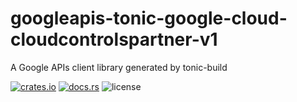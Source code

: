 # googleapis-tonic-google-cloud-cloudcontrolspartner-v1

A Google APIs client library generated by tonic-build

[![crates.io](https://img.shields.io/crates/v/googleapis-tonic-google-cloud-cloudcontrolspartner-v1)](https://crates.io/crates/googleapis-tonic-google-cloud-cloudcontrolspartner-v1)
[![docs.rs](https://img.shields.io/docsrs/googleapis-tonic-google-cloud-cloudcontrolspartner-v1)](https://docs.rs/googleapis-tonic-google-cloud-cloudcontrolspartner-v1)
![license](https://img.shields.io/crates/l/googleapis-tonic-google-cloud-cloudcontrolspartner-v1)
